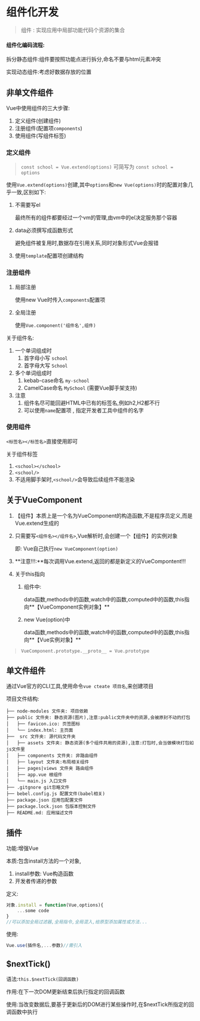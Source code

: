 # 组件化开发

> 组件 : 实现应用中局部功能代码个资源的集合

#### 组件化编码流程:

拆分静态组件:组件要按照功能点进行拆分,命名不要与html元素冲突

实现动态组件:考虑好数据存放的位置

## 非单文件组件

Vue中使用组件的三大步骤:

1. 定义组件(创建组件)
2. 注册组件(配置项`components`)
3. 使用组件(写组件标签)

### 定义组件

> `const school = Vue.extend(options)` 可简写为 `const school = options`

使用`Vue.extend(options)`创建,其中`options`和`new Vue(options)`时的配置对象几乎一致,区别如下:

1. 不需要写el

   最终所有的组件都要经过一个vm的管理,由vm中的el决定服务那个容器

2. data必须撰写成函数形式

   避免组件被复用时,数据存在引用关系,同时对象形式Vue会报错

3. 使用`template`配置项创建结构

### 注册组件

1. 局部注册

   使用new Vue时传入`components`配置项

2. 全局注册

   使用`Vue.component('组件名',组件)`

关于组件名:

1. 一个单词组成时
   1. 首字母小写 `school`
   2. 首字母大写 `School`
2. 多个单词组成时
   1. kebab-case命名 `my-school`
   2. CamelCase命名 `MySchool` (需要Vue脚手架支持)
3. 注意
   1. 组件名尽可能回避HTML中已有的标签名,例如h2,H2都不行
   2. 可以使用`name`配置项 , 指定开发者工具中组件的名字

### 使用组件

`<标签名></标签名>`直接使用即可

关于组件标签

1. `<school></school>`
2. `<school/>`
3. 不适用脚手架时,`<school/>`会导致后续组件不能渲染

## 关于VueComponent

1. 【组件】本质上是一个名为VueComponent的构造函数,不是程序员定义,而是Vue.extend生成的

2. 只需要写`<组件名></组件名>`,Vue解析时,会创建一个【组件】的实例对象

   即: Vue自己执行`new VueComponent(option)`

3. **注意!!!:**每次调用Vue.extend,返回的都是新定义的VueCompontent!!!

4. 关于this指向

   1. 组件中:

      data函数,methods中的函数,watch中的函数,computed中的函数,this指向**【VueComponent实例对象】**

   2. new Vue(option)中

      data函数,methods中的函数,watch中的函数,computed中的函数,this指向**【Vue实例对象】**

> `VueComponent.prototype.__proto__ = Vue.prototype`

## 单文件组件

通过Vue官方的CLI工具,使用命令`vue cteate 项目名`,来创建项目

项目文件结构:

```
├── node-modules 文件夹: 项目依赖
├── public 文件夹: 静态资源(图片),注意:public文件夹中的资源,会被原封不动的打包
│	├── favicon.ico: 页签图标
│	└── index.html: 主页面
├──  src 文件夹: 源代码文件夹
│	├── assets 文件夹: 静态资源(多个组件共用的资源),注意:打包时,会当做模块打包如js文件里
│	├── components 文件夹: 非路由组件
│	├── layout 文件夹:布局相关组件
│	├── pages|views 文件夹 路由组件
│	├── app.vue 根组件
│	└── main.js 入口文件
├── .gitgnore git忽略文件
├── bebel.config.js 配置文件(babel相关)
├── package.json 应用包配置文件
├── package.lock.json 包版本控制文件
├── README.md: 应用描述文件
```

## 插件

功能:增强Vue

本质:包含install方法的一个对象,

1. install参数: Vue构造函数
2. 开发者传递的参数

定义:

```js
对象.install = function(Vue,options){
	...some code
}
//可以添加全局过滤器,全局指令,全局混入,给原型添加属性或方法...
```

使用:

```js
Vue.use(插件名,...参数)//需引入
```

## $nextTick()

语法:`this.$nextTick(回调函数)`

作用:在下一次DOM更新结束后执行指定的回调函数

使用:当改变数据后,要基于更新后的DOM进行某些操作时,在$nextTick所指定的回调函数中执行